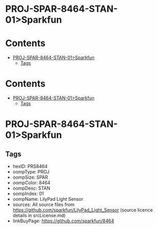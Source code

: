 
PROJ-SPAR-8464-STAN-01>Sparkfun
===============================

Contents
========

* [PROJ-SPAR-8464-STAN-01>Sparkfun](#proj-spar-8464-stan-01sparkfun)
	* [Tags](#tags)

Contents
========

* [PROJ-SPAR-8464-STAN-01>Sparkfun](#proj-spar-8464-stan-01sparkfun)
	* [Tags](#tags)

# PROJ-SPAR-8464-STAN-01>Sparkfun

## Tags

- hexID: PRS8464
- oompType: PROJ
- oompSize: SPAR
- oompColor: 8464
- oompDesc: STAN
- oompIndex: 01
- oompName: LilyPad Light Sensor
- sources: All source files from https://github.com/sparkfun/LilyPad_Light_Sensor (source licence details in srcLicense.md)
- linkBuyPage: https://github.com/sparkfun/8464

